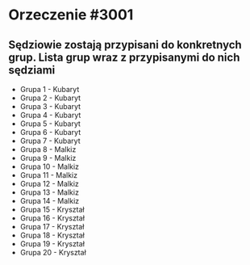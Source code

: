# Orzeczenie #3001

## Sędziowie zostają przypisani do konkretnych grup. Lista grup wraz z przypisanymi do nich sędziami 
- Grupa 1 - Kubaryt
- Grupa 2 - Kubaryt 
- Grupa 3 - Kubaryt 
- Grupa 4 - Kubaryt 
- Grupa 5 - Kubaryt
- Grupa 6 - Kubaryt
- Grupa 7 - Kubaryt
- Grupa 8 - Malkiz
- Grupa 9 - Malkiz
- Grupa 10 - Malkiz
- Grupa 11 - Malkiz
- Grupa 12 - Malkiz
- Grupa 13 - Malkiz
- Grupa 14 - Malkiz
- Grupa 15 - Kryształ
- Grupa 16 - Kryształ
- Grupa 17 - Kryształ
- Grupa 18 - Kryształ
- Grupa 19 - Kryształ
- Grupa 20 - Kryształ
